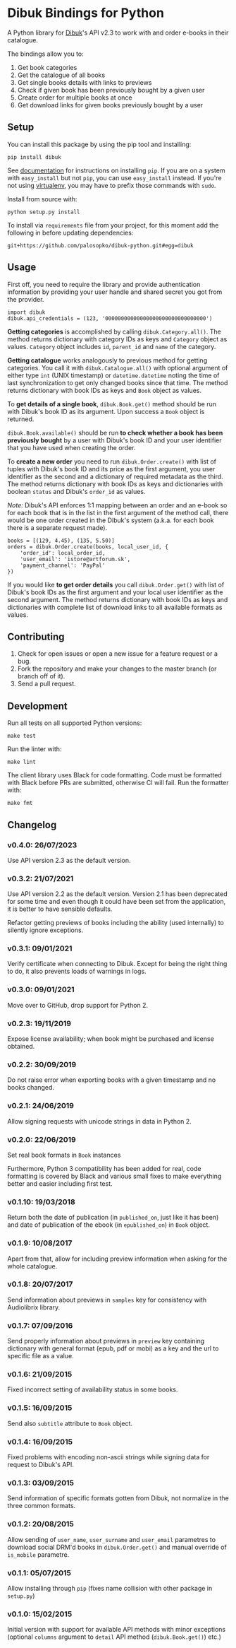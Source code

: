 # Dibuk Bindings for Python

A Python library for [Dibuk](http://www.dibuk.eu/)'s API v2.3 to work with and order e-books in their catalogue.

The bindings allow you to:

1. Get book categories
2. Get the catalogue of all books
3. Get single books details with links to previews
4. Check if given book has been previously bought by a given user
5. Create order for multiple books at once
6. Get download links for given books previously bought by a user


## Setup

You can install this package by using the pip tool and installing:

	pip install dibuk

See [documentation](http://www.pip-installer.org/en/latest/index.html) for instructions on installing `pip`. If you are on a system with `easy_install` but not `pip`, you can use `easy_install` instead. If you're not using [virtualenv](http://www.virtualenv.org/), you may have to prefix those commands with `sudo`.

Install from source with:

	python setup.py install

To install via `requirements` file from your project, for this moment add the following in before updating dependencies:

	git+https://github.com/palosopko/dibuk-python.git#egg=dibuk


## Usage

First off, you need to require the library and provide authentication information by providing your user handle and shared secret you got from the provider.

	import dibuk
	dibuk.api_credentials = (123, '00000000000000000000000000000000')

**Getting categories** is accomplished by calling `dibuk.Category.all()`. The method returns dictionary with category IDs as keys and `Category` object as values. `Category` object includes `id`, `parent_id` and `name` of the category.

**Getting catalogue** works analogously to previous method for getting categories. You call it with `dibuk.Catalogue.all()` with optional argument of either type `int` (UNIX timestamp) or `datetime.datetime` noting the time of last synchronization to get only changed books since that time. The method returns dictionary with book IDs as keys and `Book` object as values.

To **get details of a single book**, `dibuk.Book.get()` method should be run with Dibuk's book ID as its argument. Upon success a `Book` object is returned.

`dibuk.Book.available()` should be run **to check whether a book has been previously bought** by a user with Dibuk's book ID and your user identifier that you have used when creating the order.

To **create a new order** you need to run `dibuk.Order.create()` with list of tuples with Dibuk's book ID and its price as the first argument, you user identifier as the second and a dictionary of required metadata as the third. The method returns dictionary with book IDs as keys and dictionaries with boolean `status` and Dibuk's `order_id` as values.

_Note:_ Dibuk's API enforces 1:1 mapping between an order and an e-book so for each book that is in the list in the first argument of the method call, there would be one order created in the Dibuk's system (a.k.a. for each book there is a separate request made).

	books = [(129, 4.45), (135, 5.50)]
	orders = dibuk.Order.create(books, local_user_id, {
	    'order_id': local_order_id,
	    'user_email': 'istore@artforum.sk',
	    'payment_channel': 'PayPal'
	})

If you would like **to get order details** you call `dibuk.Order.get()` with list of Dibuk's book IDs as the first argument and your local user identifier as the second argument. The method returns dictionary with book IDs as keys and dictionaries with complete list of download links to all available formats as values.


## Contributing

1. Check for open issues or open a new issue for a feature request or a bug.
2. Fork the repository and make your changes to the master branch (or branch off of it).
3. Send a pull request.


## Development

Run all tests on all supported Python versions:

	make test

Run the linter with:

	make lint

The client library uses Black for code formatting. Code must be formatted with Black before PRs are submitted, otherwise CI will fail. Run the formatter with:

	make fmt


## Changelog

### v0.4.0: 26/07/2023

Use API version 2.3 as the default version.

### v0.3.2: 21/07/2021

Use API version 2.2 as the default version. Version 2.1 has been deprecated for some time and even though it could have been set from the application, it is better to have sensible defaults.

Refactor getting previews of books including the ability (used internally) to silently ignore exceptions.

### v0.3.1: 09/01/2021

Verify certificate when connecting to Dibuk. Except for being the right thing to do, it also prevents loads of warnings in logs.

### v0.3.0: 09/01/2021

Move over to GitHub, drop support for Python 2.

### v0.2.3: 19/11/2019

Expose license availability; when book might be purchased and license obtained.

### v0.2.2: 30/09/2019

Do not raise error when exporting books with a given timestamp and no books changed.

### v0.2.1: 24/06/2019

Allow signing requests with unicode strings in data in Python 2.

### v0.2.0: 22/06/2019

Set real book formats in `Book` instances

Furthermore, Python 3 compatibility has been added for real, code formatting is covered by Black and various small fixes to make everything better and easier including first test.

### v0.1.10: 19/03/2018

Return both the date of publication (in `published_on`, just like it has been) and date of publication of the ebook (in `epublished_on`) in `Book` object.

### v0.1.9: 10/08/2017

Apart from that, allow for including preview information when asking for the whole catalogue.

### v0.1.8: 20/07/2017

Send information about previews in `samples` key for consistency with Audiolibrix library.

### v0.1.7: 07/09/2016

Send properly information about previews in `preview` key containing dictionary with general format (epub, pdf or mobi) as a key and the url to specific file as a value.

### v0.1.6: 21/09/2015

Fixed incorrect setting of availability status in some books.

### v0.1.5: 16/09/2015

Send also `subtitle` attribute to `Book` object.

### v0.1.4: 16/09/2015

Fixed problems with encoding non-ascii strings while signing data for request to Dibuk's API.

### v0.1.3: 03/09/2015

Send information of specific formats gotten from Dibuk, not normalize in the three common formats.

### v0.1.2: 20/08/2015

Allow sending of `user_name`, `user_surname` and `user_email` parametres to download social DRM'd books in `dibuk.Order.get()` and manual override of `is_mobile` parametre.

### v0.1.1: 05/07/2015

Allow installing through `pip` (fixes name collision with other package in `setup.py`)

### v0.1.0: 15/02/2015

Initial version with support for available API methods with minor exceptions (optional `columns` argument to `detail` API method (`dibuk.Book.get()`) etc.)
